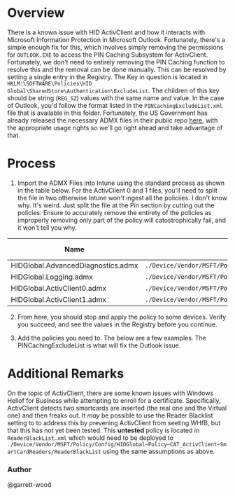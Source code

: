 # Overview
There is a known issue with HID ActivClient and how it interacts with Microsoft Information Protection in Microsoft Outlook. Fortunately, there's a simple enough fix for this,
which involves simply removing the permissions for `OUTLOOK.EXE` to access the PIN Caching Subsystem for ActivClient. Fortunately, we don't need to entirely removing the PIN
Caching function to resolve this and the removal can be done manually. This can be resolved by setting a single entry in the Registry. The Key in question is located in `HKLM:\SOFTWARE\Policies\HID Global\SharedStore\Authentication\ExcludeList`. The children of this key should be string (`REG_SZ`) values with the same name and value. In the case of Outlook, you'd follow the format listed in the `PINCachingExcludeList.xml` file that is available in this folder. Fortunately, the US Government has already released the necessary ADMX files in their public repo [here](https://github.com/nsacyber/Windows-Secure-Host-Baseline/tree/master/ActivClient/Group%20Policy%20Templates), with the appropriate usage rights so we'll go right ahead and take advantage of that.

# Process

1. Import the ADMX Files into Intune using the standard process as shown in the table below. For the ActivClient 0 and 1 files, you'll need to split the file in two otherwise Intune won't ingest all the policiies. I don't know why. It's weird. Just split the file at the Pin section by cutting out the policies. Ensure to accurately remove the entirety of the policies as improperly removing only part of the policy will catostrophically fail, and it won't tell you why.

| Name                               | OMA-URI                                                                                                 | Data type |
|------------------------------------|---------------------------------------------------------------------------------------------------------|-----------|
| HIDGlobal.AdvancedDiagnostics.admx | `./Device/Vendor/MSFT/Policy/ConfigOperations/ADMXInstall/HIDGlobal/Policy/HIDGlobal.AdvancedDiagnostics` | String    |
| HIDGlobal.Logging.admx             | `./Device/Vendor/MSFT/Policy/ConfigOperations/ADMXInstall/HIDGlobal/Policy/HIDGlobal.Logging`             | String    |
| HIDGlobal.ActivClient0.admx        | `./Device/Vendor/MSFT/Policy/ConfigOperations/ADMXInstall/HIDGlobal/Policy/HIDGlobal.ActivClient0`        | String    |
| HIDGlobal.ActivClient1.admx        | `./Device/Vendor/MSFT/Policy/ConfigOperations/ADMXInstall/HIDGlobal/Policy/HIDGlobal.ActivClient1`        | String    |

2. From here, you should stop and apply the policy to some devices. Verify you succeed, and see the values in the Registry before you continue.

3. Add the policies you need to. The below are a few examples. The PINCachingExcludeList is what will fix the Outlook issue.





# Additional Remarks
On the topic of ActivClient, there are some known issues with Windows Hellof for Business while attempting to enroll for a certificate. Specifically, ActivClient detects two smartcards are inserted (the real one and the Virtual one) and then freaks out. It *may* be possible to use the Reader Blacklist setting to to address this by prevening ActivClient from seeting WHfB, but that this has not yet been tested. This **untested** policy is located in `ReaderBlackList.xml` which would need to be deployed to `./Device/Vendor/MSFT/Policy/Config/HIDGlobal~Policy~CAT_ActivClient~SmartCardReaders/ReaderBlackList` using the same assumptions as above.

### Author
@garrett-wood
